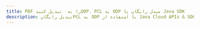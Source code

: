 ---title: PDF را به  تبدیل کنیدODP، PCL به ODP مبدل رایگان یا Java SDKdescription: تبدیل رایگانPCL به ODP با استفاده از Java Cloud APIs & SDK همچنین اسناد PDF را در Cloud ایجاد، ویرایش و رندر کنید.---